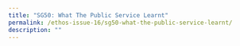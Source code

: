 ```yaml
---
title: "SG50: What The Public Service Learnt"
permalink: /ethos-issue-16/sg50-what-the-public-service-learnt/
description: ""
---
```

